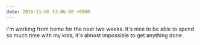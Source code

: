 ```yaml
---
date: 2018-11-06 13:06:08 +0900
---
```

I'm working from home for the next two weeks. It's nice to be able to spend so much time with my kids; it's almost impossible to get anything done.
